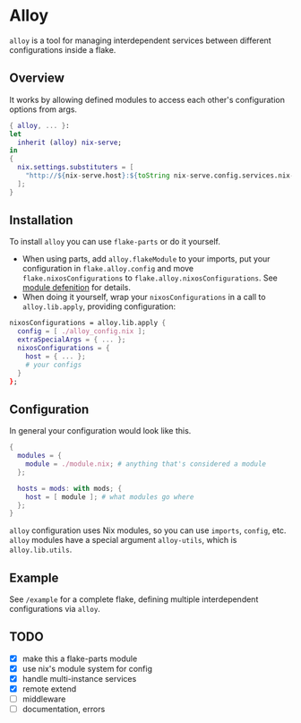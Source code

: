 # Alloy

`alloy` is a tool for managing interdependent services between different configurations inside a flake.

## Overview

It works by allowing defined modules to access each other's configuration options from args.

```nix
{ alloy, ... }:
let
  inherit (alloy) nix-serve;
in
{
  nix.settings.substituters = [
    "http://${nix-serve.host}:${toString nix-serve.config.services.nix-serve.port}"
  ];
}
```

## Installation

To install `alloy` you can use `flake-parts` or do it yourself. 
- When using parts, add `alloy.flakeModule` to your imports, put your configuration in `flake.alloy.config` and move `flake.nixosConfigurations` to `flake.alloy.nixosConfigurations`. See [module defenition](./flake-module.nix) for details.
- When doing it yourself, wrap your `nixosConfigurations` in a call to `alloy.lib.apply`, providing configuration:

```nix
nixosConfigurations = alloy.lib.apply {
  config = [ ./alloy_config.nix ];
  extraSpecialArgs = { ... };
  nixosConfigurations = {
    host = { ... };
    # your configs
  }
};
```

## Configuration

In general your configuration would look like this.

```nix
{
  modules = {
    module = ./module.nix; # anything that's considered a module
  };

  hosts = mods: with mods; {
    host = [ module ]; # what modules go where
  };
}
```

`alloy` configuration uses Nix modules, so you can use `imports`, `config`, etc. `alloy` modules have a special argument `alloy-utils`, which is `alloy.lib.utils`.

## Example

See `/example` for a complete flake, defining multiple interdependent configurations via `alloy`.

## TODO

- [x] make this a flake-parts module
- [x] use nix's module system for config
- [x] handle multi-instance services
- [x] remote extend
- [ ] middleware
- [ ] documentation, errors
